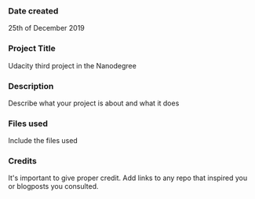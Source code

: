 ### Date created
25th of December 2019

### Project Title
Udacity third project in the Nanodegree

### Description
Describe what your project is about and what it does

### Files used
Include the files used

### Credits
It's important to give proper credit. Add links to any repo that inspired you or blogposts you consulted.
